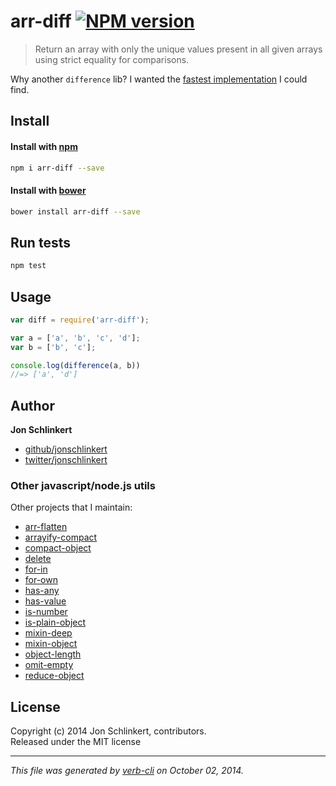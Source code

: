 # arr-diff [![NPM version](https://badge.fury.io/js/arr-diff.svg)](http://badge.fury.io/js/arr-diff)


> Return an array with only the unique values present in all given arrays using strict equality for comparisons.

Why another `difference` lib? I wanted the [fastest implementation](http://jsperf.com/array-difference-javascript) I could find.

## Install
#### Install with [npm](npmjs.org)

```bash
npm i arr-diff --save
```
#### Install with [bower](https://github.com/bower/bower)

```bash
bower install arr-diff --save
```

## Run tests

```bash
npm test
```

## Usage

```js
var diff = require('arr-diff');

var a = ['a', 'b', 'c', 'd'];
var b = ['b', 'c'];

console.log(difference(a, b))
//=> ['a', 'd']
```

## Author

**Jon Schlinkert**
 
+ [github/jonschlinkert](https://github.com/jonschlinkert)
+ [twitter/jonschlinkert](http://twitter.com/jonschlinkert) 


### Other javascript/node.js utils

Other projects that I maintain:

  - [arr-flatten](https://github.com/jonschlinkert/arr-flatten)
  - [arrayify-compact](https://github.com/jonschlinkert/arrayify-compact)
  - [compact-object](https://github.com/jonschlinkert/compact-object)
  - [delete](https://github.com/jonschlinkert/delete)
  - [for-in](https://github.com/jonschlinkert/for-in)
  - [for-own](https://github.com/jonschlinkert/for-own)
  - [has-any](https://github.com/jonschlinkert/has-any)
  - [has-value](https://github.com/jonschlinkert/has-value)
  - [is-number](https://github.com/jonschlinkert/is-number)
  - [is-plain-object](https://github.com/jonschlinkert/is-plain-object)
  - [mixin-deep](https://github.com/jonschlinkert/mixin-deep)
  - [mixin-object](https://github.com/jonschlinkert/mixin-object)
  - [object-length](https://github.com/jonschlinkert/object-length)
  - [omit-empty](https://github.com/jonschlinkert/omit-empty)
  - [reduce-object](https://github.com/jonschlinkert/reduce-object)


## License
Copyright (c) 2014 Jon Schlinkert, contributors.  
Released under the MIT license

***

_This file was generated by [verb-cli](https://github.com/assemble/verb-cli) on October 02, 2014._
